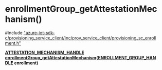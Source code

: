 # enrollmentGroup_getAttestationMechanism()

\#include ["azure-iot-sdk-c/provisioning_service_client/inc/prov_service_client/provisioning_sc_enrollment.h"](../iot-c-ref-provisioning-sc-enrollment-h.md)  

**[ATTESTATION_MECHANISM_HANDLE](#provisioning__sc__attestation__mechanism_8h_1adba99be7269bb68c4f8d2687bd4992b8) [enrollmentGroup_getAttestationMechanism](#provisioning__sc__enrollment_8h_1a7d1974891c4403b6f6d054edd8856267)([ENROLLMENT_GROUP_HANDLE](#provisioning__sc__enrollment_8h_1a708e4d11b8ea003be46d259a70c637bb) enrollment)**

